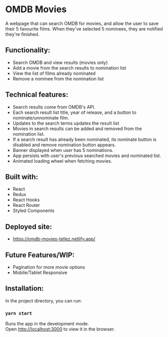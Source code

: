 # OMDB Movies

A webpage that can search OMDB for movies, and allow the user to save their 5 favourite films. When they've selected 5 nominees, they are notified they're finished.

## Functionality: 

- Search OMDB and view results (movies only)
- Add a movie from the search results to nomination list
- View the list of films already nominated
- Remove a nominee from the nomination list

## Technical features:

- Search results come from OMDB's API.
- Each search result list title, year of release, and a button to nominate/unnominate film.
- Updates to the search terms updates the result list
- Movies in search results can be added and removed from the nomination list.
- If a search result has already been nominated, its nominate button is disabled and remove nomination button appears.
- Banner displayed when user has 5 nominations.
- App persists with user's previous searched movies and nominated list.
- Animated loading wheel when fetching movies. 

## Built with:

- React
- Redux
- React Hooks
- React Router
- Styled Components

## Deployed site:

- https://omdb-movies-tellez.netlify.app/

## Future Features/WIP:
- Pagination for more movie options
- Mobile/Tablet Responsive

## Installation:

In the project directory, you can run:

### `yarn start`

Runs the app in the development mode.<br />
Open [http://localhost:3000](http://localhost:3000) to view it in the browser.




